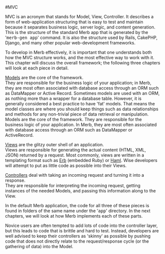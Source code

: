 #MVC

MVC is an acronym that stands for Model, View, Controller.
It describes a form of web-application structuring
that is easy to test and maintain
because it separates business logic, server logic, and content generation.
This is the structure of the standard Merb app
that is generated by the '<tt>merb-gen app</tt>' command.
It is also the structure used by Rails, CakePHP, Django,
and many other popular web-development frameworks.

To develop in Merb effectively,
it is important that one understands both how the MVC structure works,
and the most effective way to work with it.
This chapter will discuss the overall framework;
the following three chapters will look at each piece in detail.

[Models][] are the core of the framework.  
They are responsible for the business logic of your application;
in Merb, they are most often associated with database access
through an ORM such as DataMapper or Active Record.
Sometimes models are used with an ORM,
as nothing more than a wrapper for a database table.
However, it is generally considered a best practice to have 'fat' models.
That means the model classes are where you should keep things
such as data relationships and methods
for any non-trivial piece of data retrieval or manipulation.
Models are the core of the framework.
They are responsible for the business logic of your application.
In Merb, they are most often associated with database access
through an ORM such as DataMapper or ActiveRecord.

[Views][] are the glitzy outer shell of an application.  
Views are responsible for generating the actual content (HTML, XML, JSON)
returned by a request.
Most commonly, views are written in a templating format
such as [Erb][] (embedded Ruby) or [Haml][].
Wise developers will attempt to put as little code as possible
into their Views.

[Controllers][] deal with taking an incoming request
and turning it into a response.  
They are responsible for interpreting the incoming request,
getting instances of the needed Models,
and passing this information along to the View.

In the default Merb application,
the code for all three of these pieces is found
in folders of the same name under the '<tt>app</tt>' directory.
In the next chapters, we will look at how Merb implements each of these parts.

Novice users are often tempted to add lots of code into the controller layer,
but this leads to code that is brittle and hard to test.
Instead, developers are well advised
to keep their controllers as 'skinny' as possible
by pushing code that does not directly relate to the request/response cycle
(or the gathering of data) into the Model.


[Controllers]:          /getting-started/controllers
[Erb]:                  http://en.wikipedia.org/wiki/ERuby
[Haml]:                 http://haml.hamptoncatlin.com/
[Models]:               /getting-started/models
[Views]:                /getting-started/views

